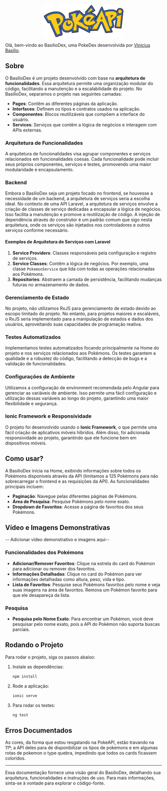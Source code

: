 <div style="text-align: center;">
    <img src="https://raw.githubusercontent.com/PokeAPI/media/master/logo/pokeapi_256.png" alt="BasilioDex Logo">
</div>

Olá, bem-vindo ao BasilioDex, uma PokeDex desenvolvida por [Vinícius Basilio](https://github.com/vbasilioo).

## Sobre

O BasilioDex é um projeto desenvolvido com base na **arquitetura de funcionalidades**. Essa arquitetura permite uma organização modular do código, facilitando a manutenção e a escalabilidade do projeto. No BasilioDex, separamos o projeto nas seguintes camadas:

- **Pages**: Contêm as diferentes páginas da aplicação.
- **Interfaces**: Definem os tipos e contratos usados na aplicação.
- **Componentes**: Blocos reutilizáveis que compõem a interface do usuário.
- **Services**: Serviços que contêm a lógica de negócios e interagem com APIs externas.

### Arquitetura de Funcionalidades

A arquitetura de funcionalidades visa agrupar componentes e serviços relacionados em funcionalidades coesas. Cada funcionalidade pode incluir seus próprios componentes, serviços e testes, promovendo uma maior modularidade e encapsulamento.

### Backend

Embora o BasilioDex seja um projeto focado no frontend, se houvesse a necessidade de um backend, a arquitetura de serviços seria a escolha ideal. No contexto de uma API Laravel, a arquitetura de serviços envolve a criação de classes de serviço dedicadas a encapsular a lógica de negócios. Isso facilita a manutenção e promove a reutilização de código. A injeção de dependência através do construtor é um padrão comum que sigo nesta arquitetura, onde os serviços são injetados nos controladores e outros serviços conforme necessário.

#### Exemplos de Arquitetura de Serviços com Laravel

1. **Service Providers**: Classes responsáveis pela configuração e registro de serviços.
2. **Service Classes**: Contêm a lógica de negócios. Por exemplo, uma classe `PokemonService` que lida com todas as operações relacionadas aos Pokémons.
3. **Repositories**: Abstraem a camada de persistência, facilitando mudanças futuras no armazenamento de dados.

### Gerenciamento de Estado

No projeto, não utilizamos RxJS para gerenciamento de estado devido ao escopo limitado do projeto. No entanto, para projetos maiores e escaláveis, o RxJS seria implementado para a manipulação de estados e dados dos usuários, aproveitando suas capacidades de programação reativa.

### Testes Automatizados

Implementamos testes automatizados focando principalmente na Home do projeto e nos serviços relacionados aos Pokémons. Os testes garantem a qualidade e a robustez do código, facilitando a detecção de bugs e a validação de funcionalidades.

### Configurações de Ambiente

Utilizamos a configuração de environment recomendada pelo Angular para gerenciar as variáveis de ambiente. Isso permite uma fácil configuração e utilização dessas variáveis ao longo do projeto, garantindo uma maior flexibilidade e segurança.

### Ionic Framework e Responsividade

O projeto foi desenvolvido usando o **Ionic Framework**, o que permite uma fácil criação de aplicativos móveis híbridos. Além disso, foi adicionada responsividade ao projeto, garantindo que ele funcione bem em dispositivos móveis.

## Como usar?

A BasilioDex inicia na Home, exibindo informações sobre todos os Pokémons disponíveis através da API (limitamos a 125 Pokémons para não sobrecarregar o frontend e as requisições da API). As funcionalidades principais incluem:

- **Paginação**: Navegue pelas diferentes páginas de Pokémons.
- **Área de Pesquisa**: Pesquise Pokémons pelo nome exato.
- **Dropdown de Favoritos**: Acesse a página de favoritos dos seus Pokémons.

## Vídeo e Imagens Demonstrativas

-- Adicionar vídeo demonstrativo e imagens aqui--

### Funcionalidades dos Pokémons

- **Adicionar/Remover Favoritos**: Clique na estrela do card do Pokémon para adicionar ou remover dos favoritos.
- **Informações Detalhadas**: Clique no card do Pokémon para ver informações detalhadas como altura, peso, vida e tipo.
- **Lista de Favoritos**: Pesquise seus Pokémons favoritos pelo nome e veja suas imagens na área de favoritos. Remova um Pokémon favorito para que ele desapareça da lista.

### Pesquisa

- **Pesquisa pelo Nome Exato**: Para encontrar um Pokémon, você deve pesquisar pelo nome exato, pois a API do Pokémon não suporta buscas parciais.

## Rodando o Projeto

Para rodar o projeto, siga os passos abaixo:

1. Instale as dependências:
    ```sh
    npm install
    ```

2. Rode a aplicação:
    ```sh
    ionic serve
    ```

3. Para rodar os testes:
    ```sh
    ng test
    ```

## Erros Documentados

As cores, da forma que estou resgatando na PokeAPI, estão travando na 11ª; a API deles para de disponibilizar os tipos de pokemons e em algumas rotas de pokemon o type quebra, impedindo que todos os cards ficassem coloridos.

---

Essa documentação fornece uma visão geral do BasilioDex, detalhando sua arquitetura, funcionalidades e instruções de uso. Para mais informações, sinta-se à vontade para explorar o código-fonte.